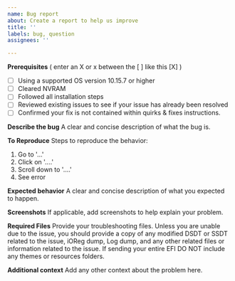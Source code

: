 ```yaml
---
name: Bug report
about: Create a report to help us improve
title: ''
labels: bug, question
assignees: ''

---
```


**Prerequisites** ( enter an X or x between the [ ] like this [X] )
- [ ] Using a supported OS version 10.15.7 or higher
- [ ] Cleared NVRAM
- [ ] Followed all installation steps
- [ ] Reviewed existing issues to see if your issue has already been resolved
- [ ] Confirmed your fix is not contained within quirks & fixes instructions.

**Describe the bug**
A clear and concise description of what the bug is.

**To Reproduce**
Steps to reproduce the behavior:
1. Go to '...'
2. Click on '....'
3. Scroll down to '....'
4. See error

**Expected behavior**
A clear and concise description of what you expected to happen.

**Screenshots**
If applicable, add screenshots to help explain your problem.

**Required Files**
Provide your troubleshooting files. Unless you are unable due to the issue, you should provide a copy of any modified DSDT or SSDT related to the issue, iOReg dump, Log dump, and any other related files or information related to the issue. If sending your entire EFI DO NOT include any themes or resources folders. 

**Additional context**
Add any other context about the problem here.
